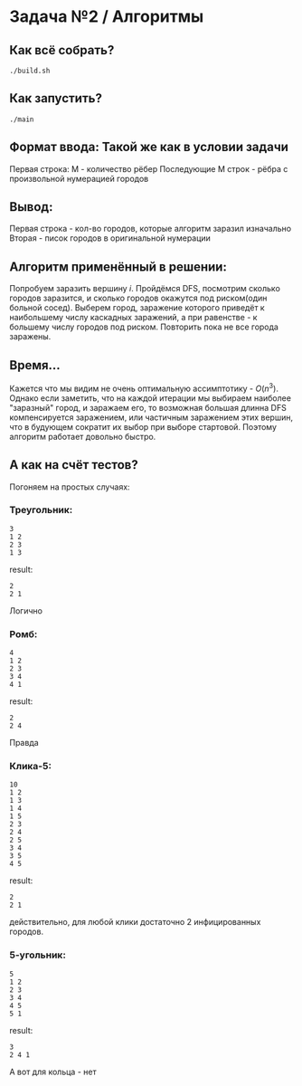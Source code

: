 # Задача №2 / Алгоритмы

## Как всё собрать?
```shell
./build.sh
```
## Как запустить?
```shell
./main
```

## Формат ввода: Такой же как в условии задачи

Первая строка: M - количество рёбер
Последующие M строк - рёбра с произвольной нумерацией городов

## Вывод:
Первая строка - кол-во городов, которые алгоритм заразил изначально
Вторая - писок городов в оригинальной нумерации

## Алгоритм применённый в решении:
Попробуем заразить вершину $i$. Пройдёмся DFS, посмотрим сколько городов заразится, и сколько городов окажутся под риском(один больной сосед). Выберем город, заражение которого приведёт к наибольшему числу каскадных заражений, а при равенстве - к большему числу городов под риском. Повторить пока не все города заражены.

## Время...
Кажется что мы видим не очень оптимальную ассимптотику - $O(n^3)$. Однако если заметить, что на каждой итерации мы выбираем наиболее "заразный" город, и заражаем его, то возможная большая длинна DFS компенсируется заражением, или частичным заражением этих вершин, что в будующем сократит их выбор при выборе стартовой. Поэтому алгоритм работает довольно быстро.

## А как на счёт тестов?
Погоняем на простых случаях:

### Треугольник:

```shell
3
1 2
2 3
1 3
```
result:
```
2
2 1 

```
Логично


### Ромб:

```shell
4
1 2
2 3
3 4
4 1

```
result:
```
2
2 4 

```
Правда


### Клика-5:

```shell
10
1 2
1 3
1 4
1 5
2 3
2 4
2 5
3 4
3 5
4 5

```
result:
```
2
2 1 

```
действительно, для любой клики достаточно 2 инфицированных городов.

### 5-угольник:

```shell
5
1 2
2 3
3 4
4 5
5 1

```
result:
```
3
2 4 1 
```
А вот для кольца - нет

